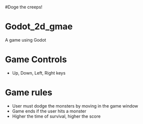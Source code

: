 #Doge the creeps!
# Godot_2d_gmae

A game using Godot

# Game Controls

- Up, Down, Left, Right keys

# Game rules

- User must dodge the monsters by moving in the game window
- Game ends if the user hits a monster
- Higher the time of survival, higher the score
